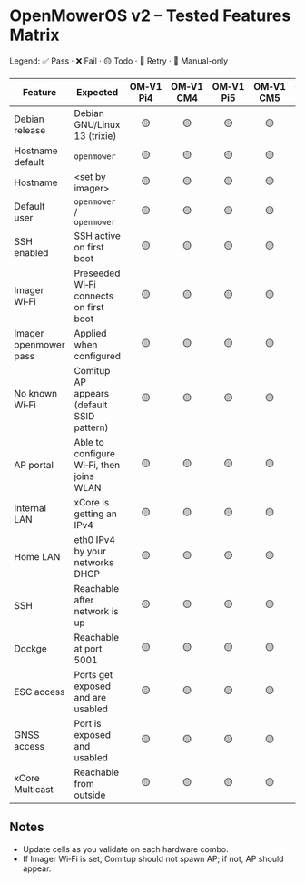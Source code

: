 # OpenMowerOS v2 – Tested Features Matrix

Legend: ✅ Pass · ❌ Fail · 🟡 Todo · 🔁 Retry · 🧪 Manual-only

| Feature               | Expected                                  | OM‑V1<br>Pi4 | OM‑V1<br>CM4 | OM‑V1<br>Pi5 | OM‑V1<br>CM5 | OM‑V2<br>Pi4 | OM‑V2<br>CM4 | OM‑V2<br>Pi5 | OM‑V2<br>CM5 |
| --------------------- | ----------------------------------------- | :----------: | :----------: | :----------: | :----------: | :----------: | :----------: | :----------: | :----------: |
| Debian release        | Debian GNU/Linux 13 (trixie)              |      🟡       |      🟡       |      🟡       |      🟡       |      🟡       |      ✅       |      🟡       |      🟡       |
| Hostname default      | `openmower`                               |      🟡       |      🟡       |      🟡       |      🟡       |      🟡       |      ✅       |      🟡       |      🟡       |
| Hostname              | \<set by imager>                          |      🟡       |      🟡       |      🟡       |      🟡       |      🟡       |      ✅       |      🟡       |      🟡       |
| Default user          | `openmower` / `openmower`                 |      🟡       |      🟡       |      🟡       |      🟡       |      🟡       |      ✅       |      🟡       |      🟡       |
| SSH enabled           | SSH active on first boot                  |      🟡       |      🟡       |      🟡       |      🟡       |      🟡       |      ✅       |      🟡       |      🟡       |
| Imager Wi‑Fi          | Preseeded Wi‑Fi connects on first boot    |      🟡       |      🟡       |      🟡       |      🟡       |      🟡       |      ✅       |      🟡       |      🟡       |
| Imager openmower pass | Applied when configured                   |      🟡       |      🟡       |      🟡       |      🟡       |      🟡       |      ✅       |      🟡       |      🟡       |
| No known Wi‑Fi        | Comitup AP appears (default SSID pattern) |      🟡       |      🟡       |      🟡       |      🟡       |      🟡       |      ✅       |      🟡       |      🟡       |
| AP portal             | Able to configure Wi‑Fi, then joins WLAN  |      🟡       |      🟡       |      🟡       |      🟡       |      🟡       |      ✅       |      🟡       |      🟡       |
| Internal LAN          | xCore is getting an IPv4                  |      🟡       |      🟡       |      🟡       |      🟡       |      🟡       |      ✅       |      🟡       |      🟡       |
| Home LAN              | eth0 IPv4 by your networks DHCP           |      🟡       |      🟡       |      🟡       |      🟡       |      🟡       |      ✅       |      🟡       |      🟡       |
| SSH                   | Reachable after network is up             |      🟡       |      🟡       |      🟡       |      🟡       |      🟡       |      ✅       |      🟡       |      🟡       |
| Dockge                | Reachable at port 5001                    |      🟡       |      🟡       |      🟡       |      🟡       |      🟡       |      ✅       |      🟡       |      🟡       |
| ESC access            | Ports get exposed and are usabled         |      🟡       |      🟡       |      🟡       |      🟡       |      🟡       |      🟡       |      🟡       |      🟡       |
| GNSS access           | Port is exposed and usabled               |      🟡       |      🟡       |      🟡       |      🟡       |      🟡       |      🟡       |      🟡       |      🟡       |
| xCore Multicast       | Reachable from outside                    |      🟡       |      🟡       |      🟡       |      🟡       |      🟡       |      🟡       |      🟡       |      🟡       |

## Notes

- Update cells as you validate on each hardware combo.
- If Imager Wi‑Fi is set, Comitup should not spawn AP; if not, AP should appear.
